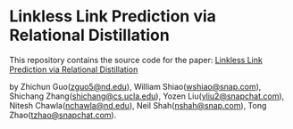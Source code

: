 # Linkless Link Prediction via Relational Distillation

This repository contains the source code for the paper: [Linkless Link Prediction via Relational Distillation]() 

by Zhichun Guo(zguo5@nd.edu), William Shiao(wshiao@snap.com), Shichang Zhang(shichang@cs.ucla.edu), Yozen Liu(yliu2@snapchat.com), Nitesh Chawla(nchawla@nd.edu), Neil Shah(nshah@snap.com), Tong Zhao(tzhao@snapchat.com).
